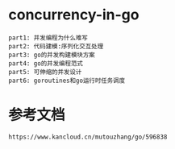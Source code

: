 # concurrency-in-go
    part1: 并发编程为什么难写
    part2: 代码建模:序列化交互处理
    part3: go的并发构建模块方案
    part4: go的并发编程范式
    part5: 可伸缩的并发设计
    part6: goroutines和go运行时任务调度

# 参考文档
    https://www.kancloud.cn/mutouzhang/go/596838
